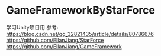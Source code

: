 # GameFrameworkByStarForce
学习Unity项目用
参考:
https://blog.csdn.net/qq_32821435/article/details/80786676
https://github.com/EllanJiang/StarForce
https://github.com/EllanJiang/GameFramework

